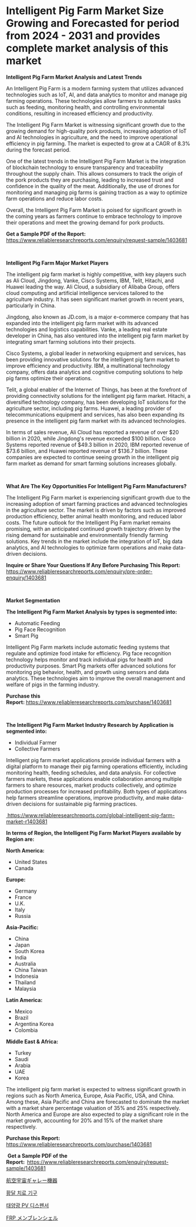 <p><h1>Intelligent Pig Farm Market Size Growing and Forecasted for period from 2024 - 2031 and provides complete market analysis of this market</h1></p><p><strong>Intelligent Pig Farm Market Analysis and Latest Trends</strong></p>
<p><p>An Intelligent Pig Farm is a modern farming system that utilizes advanced technologies such as IoT, AI, and data analytics to monitor and manage pig farming operations. These technologies allow farmers to automate tasks such as feeding, monitoring health, and controlling environmental conditions, resulting in increased efficiency and productivity.</p><p>The Intelligent Pig Farm Market is witnessing significant growth due to the growing demand for high-quality pork products, increasing adoption of IoT and AI technologies in agriculture, and the need to improve operational efficiency in pig farming. The market is expected to grow at a CAGR of 8.3% during the forecast period.</p><p>One of the latest trends in the Intelligent Pig Farm Market is the integration of blockchain technology to ensure transparency and traceability throughout the supply chain. This allows consumers to track the origin of the pork products they are purchasing, leading to increased trust and confidence in the quality of the meat. Additionally, the use of drones for monitoring and managing pig farms is gaining traction as a way to optimize farm operations and reduce labor costs. </p><p>Overall, the Intelligent Pig Farm Market is poised for significant growth in the coming years as farmers continue to embrace technology to improve their operations and meet the growing demand for pork products.</p></p>
<p><strong>Get a Sample PDF of the Report:&nbsp;</strong> <a href="https://www.reliableresearchreports.com/enquiry/request-sample/1403681">https://www.reliableresearchreports.com/enquiry/request-sample/1403681</a></p>
<p>&nbsp;</p>
<p><strong>Intelligent Pig Farm Major Market Players</strong></p>
<p><p>The intelligent pig farm market is highly competitive, with key players such as Ali Cloud, Jingdong, Vanke, Cisco Systems, IBM, Telit, Hitachi, and Huawei leading the way. Ali Cloud, a subsidiary of Alibaba Group, offers cloud computing and artificial intelligence services tailored to the agriculture industry. It has seen significant market growth in recent years, particularly in China.</p><p>Jingdong, also known as JD.com, is a major e-commerce company that has expanded into the intelligent pig farm market with its advanced technologies and logistics capabilities. Vanke, a leading real estate developer in China, has also ventured into the intelligent pig farm market by integrating smart farming solutions into their projects.</p><p>Cisco Systems, a global leader in networking equipment and services, has been providing innovative solutions for the intelligent pig farm market to improve efficiency and productivity. IBM, a multinational technology company, offers data analytics and cognitive computing solutions to help pig farms optimize their operations.</p><p>Telit, a global enabler of the Internet of Things, has been at the forefront of providing connectivity solutions for the intelligent pig farm market. Hitachi, a diversified technology company, has been developing IoT solutions for the agriculture sector, including pig farms. Huawei, a leading provider of telecommunications equipment and services, has also been expanding its presence in the intelligent pig farm market with its advanced technologies.</p><p>In terms of sales revenue, Ali Cloud has reported a revenue of over $20 billion in 2020, while Jingdong's revenue exceeded $100 billion. Cisco Systems reported revenue of $49.3 billion in 2020, IBM reported revenue of $73.6 billion, and Huawei reported revenue of $136.7 billion. These companies are expected to continue seeing growth in the intelligent pig farm market as demand for smart farming solutions increases globally.</p></p>
<p>&nbsp;</p>
<p><strong>What Are The Key Opportunities For Intelligent Pig Farm Manufacturers?</strong></p>
<p><p>The Intelligent Pig Farm market is experiencing significant growth due to the increasing adoption of smart farming practices and advanced technologies in the agriculture sector. The market is driven by factors such as improved production efficiency, better animal health monitoring, and reduced labor costs. The future outlook for the Intelligent Pig Farm market remains promising, with an anticipated continued growth trajectory driven by the rising demand for sustainable and environmentally friendly farming solutions. Key trends in the market include the integration of IoT, big data analytics, and AI technologies to optimize farm operations and make data-driven decisions.</p></p>
<p><strong>Inquire or Share Your Questions If Any Before Purchasing This Report:</strong> <a href="https://www.reliableresearchreports.com/enquiry/pre-order-enquiry/1403681">https://www.reliableresearchreports.com/enquiry/pre-order-enquiry/1403681</a></p>
<p>&nbsp;</p>
<p><strong>Market Segmentation</strong></p>
<p><strong>The Intelligent Pig Farm Market Analysis by types is segmented into:</strong></p>
<p><ul><li>Automatic Feeding</li><li>Pig Face Recognition</li><li>Smart Pig</li></ul></p>
<p><p>Intelligent Pig Farm markets include automatic feeding systems that regulate and optimize food intake for efficiency. Pig face recognition technology helps monitor and track individual pigs for health and productivity purposes. Smart Pig markets offer advanced solutions for monitoring pig behavior, health, and growth using sensors and data analytics. These technologies aim to improve the overall management and welfare of pigs in the farming industry.</p></p>
<p><strong>Purchase this Report:&nbsp;</strong><a href="https://www.reliableresearchreports.com/purchase/1403681">https://www.reliableresearchreports.com/purchase/1403681</a></p>
<p>&nbsp;</p>
<p><strong>The Intelligent Pig Farm Market Industry Research by Application is segmented into:</strong></p>
<p><ul><li>Individual Farmer</li><li>Collective Farmers</li></ul></p>
<p><p>Intelligent pig farm market applications provide individual farmers with a digital platform to manage their pig farming operations efficiently, including monitoring health, feeding schedules, and data analysis. For collective farmers markets, these applications enable collaboration among multiple farmers to share resources, market products collectively, and optimize production processes for increased profitability. Both types of applications help farmers streamline operations, improve productivity, and make data-driven decisions for sustainable pig farming practices.</p></p>
<p><a href="https://www.reliableresearchreports.com/global-intelligent-pig-farm-market-r1403681">&nbsp;https://www.reliableresearchreports.com/global-intelligent-pig-farm-market-r1403681</a></p>
<p><strong>In terms of Region, the Intelligent Pig Farm Market Players available by Region are:</strong></p>
<p>
    <p> <strong> North America: </strong>
        <ul>
            <li>United States</li>
            <li>Canada</li>
        </ul>
        </p> 
    <p> <strong> Europe: </strong>
        <ul>
            <li>Germany</li>
            <li>France</li>
            <li>U.K.</li>
            <li>Italy</li>
            <li>Russia</li>
        </ul>
        </p> 
    <p> <strong> Asia-Pacific: </strong>
        <ul>
            <li>China</li>
            <li>Japan</li>
            <li>South Korea</li>
            <li>India</li>
            <li>Australia</li>
            <li>China Taiwan</li>
            <li>Indonesia</li>
            <li>Thailand</li>
            <li>Malaysia</li>
        </ul>
        </p> 
    <p> <strong> Latin America: </strong>
        <ul>
            <li>Mexico</li>
            <li>Brazil</li>
            <li>Argentina Korea</li>
            <li>Colombia</li>
        </ul>
        </p> 
    <p> <strong> Middle East & Africa: </strong>
        <ul>
            <li>Turkey</li>
            <li>Saudi</li>
            <li>Arabia</li>
            <li>UAE</li>
            <li>Korea</li>
        </ul>
    </p>
    </p>
<p><p>The intelligent pig farm market is expected to witness significant growth in regions such as North America, Europe, Asia Pacific, USA, and China. Among these, Asia Pacific and China are forecasted to dominate the market with a market share percentage valuation of 35% and 25% respectively. North America and Europe are also expected to play a significant role in the market growth, accounting for 20% and 15% of the market share respectively.</p></p>
<p><strong>Purchase this Report: </strong><a href="https://www.reliableresearchreports.com/purchase/1403681">https://www.reliableresearchreports.com/purchase/1403681</a></p>
<p>&nbsp;<strong>Get a Sample PDF of the Report:&nbsp;&nbsp;</strong><a href="https://www.reliableresearchreports.com/enquiry/request-sample/1403681">https://www.reliableresearchreports.com/enquiry/request-sample/1403681</a></p>
<p><strong></strong></p>
<p><p><a href="https://github.com/lababdou/Market-Research-Report-List-4/blob/main/3885867114415.md">航空宇宙ギャレー機器</a></p><p><a href="https://github.com/AlexanderElliott1993/Market-Research-Report-List-1/blob/main/6555399111120.md">황달 치료 기구</a></p><p><a href="https://medium.com/@mayekuhic00/%ED%83%9C%EC%96%91-%EA%B4%91%EC%A0%84%EC%A7%80%EC%9A%A9-%EA%B8%80%EB%A1%9C%EB%B2%8C-%EB%94%94%EC%8A%A4%ED%8E%9C%EC%84%9C-%EC%8B%9C%EC%9E%A5%EC%9D%80-2024%EB%85%84%EB%B6%80%ED%84%B0-2031%EB%85%84%EA%B9%8C%EC%A7%80-%EC%9D%98-cagr%EB%A1%9C-%EC%84%B1%EC%9E%A5%ED%95%A0-%EA%B2%83%EC%9C%BC%EB%A1%9C-%EC%98%88%EC%83%81%EB%90%A9%EB%8B%88%EB%8B%A4-d0306dd08fe1">태양광 PV 디스펜서</a></p><p><a href="https://medium.com/@mt14785/frp%E8%86%9C%E3%82%B7%E3%82%A7%E3%83%AB%E5%B8%82%E5%A0%B4%E3%81%AE%E8%A6%8F%E6%A8%A1-cagr-%E3%83%88%E3%83%AC%E3%83%B3%E3%83%89-2024-2030-fdddca2c548e">FRP メンブレンシェル</a></p></p>